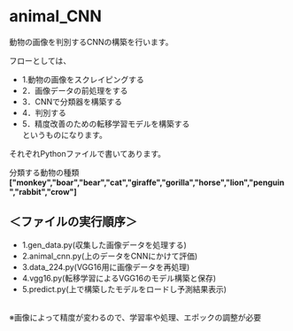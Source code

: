 # animal_CNN
動物の画像を判別するCNNの構築を行います。

フローとしては、<br>
- 1.動物の画像をスクレイピングする
- 2．画像データの前処理をする
- 3．CNNで分類器を構築する
- 4．判別する
- 5．精度改善のための転移学習モデルを構築する
<br>というものになります。

それぞれPythonファイルで書いてあります。

分類する動物の種類<br>
**["monkey","boar","bear","cat","giraffe","gorilla","horse","lion","penguin","rabbit","crow"]**
<br>

## ＜ファイルの実行順序＞
- 1.gen_data.py(収集した画像データを処理する)
- 2.animal_cnn.py(上のデータをCNNにかけて評価)
- 3.data_224.py(VGG16用に画像データを再処理)
- 4.vgg16.py(転移学習によるVGG16のモデル構築と保存)
- 5.predict.py(上で構築したモデルをロードし予測結果表示)
<br>
※画像によって精度が変わるので、学習率や処理、エポックの調整が必要
